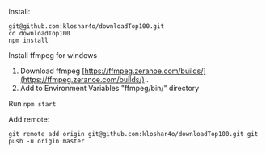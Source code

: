 Install:

    git@github.com:kloshar4o/downloadTop100.git
    cd downloadTop100
    npm install

Install ffmpeg for windows
1. Download ffmpeg [https://ffmpeg.zeranoe.com/builds/](https://ffmpeg.zeranoe.com/builds/)  .
2. Add to Environment Variables "ffmpeg/bin/" directory

Run `npm start`


Add remote:

    git remote add origin git@github.com:kloshar4o/downloadTop100.git git push -u origin master

